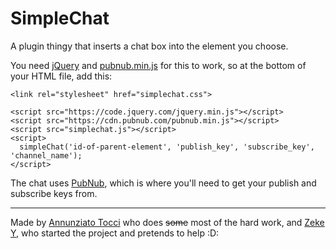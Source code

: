 # SimpleChat

A plugin thingy that inserts a chat box into the element you choose. 

You need [jQuery](https://code.jquery.com/jquery-latest.min.js) and [pubnub.min.js](https://cdn.pubnub.com/pubnub.min.js) for this to work, so at the bottom of your HTML file, add this: 

```
<link rel="stylesheet" href="simplechat.css">

<script src="https://code.jquery.com/jquery.min.js"></script>
<script src="https://cdn.pubnub.com/pubnub.min.js"></script>
<script src="simplechat.js"></script>
<script>
  simpleChat('id-of-parent-element', 'publish_key', 'subscribe_key', 'channel_name');
</script>
```

The chat uses [PubNub](https://www.pubnub.com), which is where you'll need to get your publish and subscribe keys from. 

-----

Made by [Annunziato Tocci](http://tocci.org) who does <strike>some</strike> most of the hard work, and [Zeke Y](https://kk4oxj.github.io), who started the project and pretends to help :D: